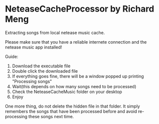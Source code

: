 # NeteaseCacheProcessor by Richard Meng

Extracting songs from local netease music cache.

Please make sure that you have a reliable internete connection and the netease music app installed!

Guide:
  1. Download the executable file
  2. Double click the downloaded file
  3. If everything goes fine, there will be a window popped up printing "Processing songs"
  4. Wait(this depends on how many songs need to be processed)
  5. Check the NeteaseCacheMusic folder on your desktop
  6. Enjoy
  
One more thing, do not delete the hidden file in that folder. It simply remembers the songs that have been processed before and avoid re-processing these songs next time.

